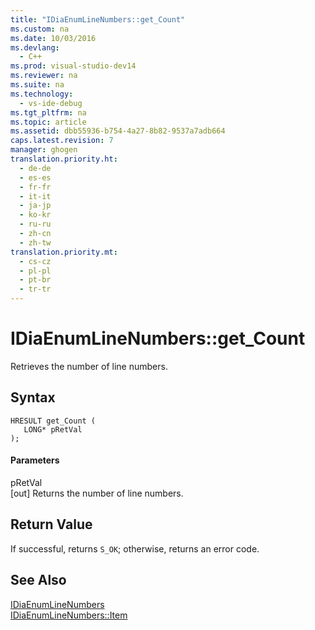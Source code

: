 ```yaml
---
title: "IDiaEnumLineNumbers::get_Count"
ms.custom: na
ms.date: 10/03/2016
ms.devlang: 
  - C++
ms.prod: visual-studio-dev14
ms.reviewer: na
ms.suite: na
ms.technology: 
  - vs-ide-debug
ms.tgt_pltfrm: na
ms.topic: article
ms.assetid: dbb55936-b754-4a27-8b82-9537a7adb664
caps.latest.revision: 7
manager: ghogen
translation.priority.ht: 
  - de-de
  - es-es
  - fr-fr
  - it-it
  - ja-jp
  - ko-kr
  - ru-ru
  - zh-cn
  - zh-tw
translation.priority.mt: 
  - cs-cz
  - pl-pl
  - pt-br
  - tr-tr
---
```

# IDiaEnumLineNumbers::get_Count
Retrieves the number of line numbers.  
  
## Syntax  
  
```cpp#  
HRESULT get_Count (   
   LONG* pRetVal  
);  
```  
  
#### Parameters  
 pRetVal  
 [out] Returns the number of line numbers.  
  
## Return Value  
 If successful, returns `S_OK`; otherwise, returns an error code.  
  
## See Also  
 [IDiaEnumLineNumbers](../VS_debugger/IDiaEnumLineNumbers.md)   
 [IDiaEnumLineNumbers::Item](../VS_debugger/IDiaEnumLineNumbers--Item.md)